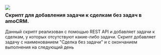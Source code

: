 <img src="http://a5.mzstatic.com/us/r30/Purple4/v4/41/2c/6d/412c6dbd-65e9-7f02-d57a-10939b722e95/icon320x320.png" align="left" />
<h3>Скрипт для добавления задачи к сделкам без задач в amoCRM.</h3>
<p>Данный скрипт реализован с помощью REST API и добавляет задачи к сделкам, у которых отсутствуют какие-либо задачи. 
Скрипт добавляет задачу с наименованием "Сделка без задачи" и с окончанием выполнения на следующий день</p>
